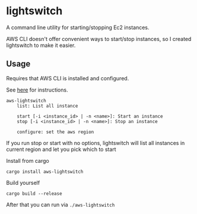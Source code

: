 # lightswitch
A command line utility for starting/stopping Ec2 instances.

AWS CLI doesn't offer convenient ways to start/stop instances, so I created lightswitch to make it easier.





## Usage

Requires that AWS CLI is installed and configured.

See [here](https://docs.aws.amazon.com/cli/latest/userguide/getting-started-install.html) for instructions.


```
aws-lightswitch
    list: List all instance

    start [-i <instance_id> | -n <name>]: Start an instance
    stop [-i <instance_id> | -n <name>]: Stop an instance

    configure: set the aws region

```
If you run stop or start with no options, lightswitch will list all instances in current region and let you pick which to start


Install from cargo
```
cargo install aws-lightswitch
```


Build yourself
```
cargo build --release
```

After that you can run via `./aws-lightswitch
`




